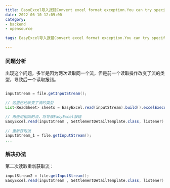 ```yaml
---
title: EasyExcel导入报错Convert excel format exception.You can try specifying the excelType
date: 2022-06-10 12:09:00
category:
- backend
- opensource

tags: EasyExcel导入报错Convert excel format exception.You can try specifying the excelType

---
```


### 问题分析
出现这个问题，多半是因为两次读取同一个流，但是前一个读取操作改变了流的类型，导致后一个读取报错。

```java

inputStream = file.getInputStream();

// 这里已经改变了流的类型
List<ReadSheet> sheets = EasyExcel.read(inputStream).build().excelExecutor().sheetList();

// 再使用相同的流，将导致EasyExcel报错
EasyExcel.read(inputStream , SettlementDetailTemplate.class, listener).sheet(sheet.getSheetNo()).headRowNumber(8).doRead();
        
// 重新获取流
inputStream_1 = file.getInputStream();
...

```
### 解决办法

第二次读取重新获取流：

```java
inputStream2 = file.getInputStream();
EasyExcel.read(inputStream , SettlementDetailTemplate.class, listener).sheet(sheet.getSheetNo()).headRowNumber(8).doRead();
```

